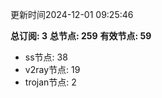 更新时间2024-12-01 09:25:46

**总订阅: 3**
**总节点: 259**
**有效节点: 59**
- ss节点: 38
- v2ray节点: 19
- trojan节点: 2
